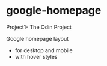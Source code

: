 # google-homepage
Project1- The Odin Project

Google homepage layout 
  - for desktop and mobile 
  - with hover styles
